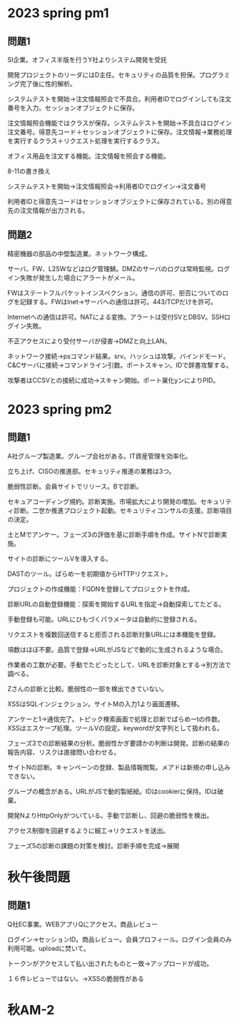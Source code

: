 # 2023 spring pm1

## 問題1

SI企業。オフィス半版を行うY社よりシステム開発を受託

開発プロジェクトのリーダにはD主任。セキュリティの品質を担保。プログラミング完了後に性的解析。

システムテストを開始→注文情報照会で不具合。利用者IDでログインしても注文番号を入力。セッションオブジェクトに保存。

注文情報照会機能ではクラスが保存。システムテストを開始→不具合はログイン注文番号。得意先コード＋セッションオブジェクトに保存。注文情報→業務処理を実行するクラス＋リクエスト処理を実行するクラス。

オフィス用品を注文する機能。注文情報を照会する機能。

8-11の書き換え

システムテストを開始→注文情報照会→利用者IDでログイン→注文番号

利用者IDと得意先コードはセッションオブジェクトに保存されている。別の得意先の注文情報が出力される。

## 問題2

精密機器の部品の中堅製造業。ネットワーク構成。

サーバ、FW、L2SWなどはログ管理鯖。DMZのサーバのログは常時監視。ログイン失敗が発生した場合にアラートがメール。

FWはステートフルパケットインスペクション。通信の許可、拒否についてのログを記録する。FWはInet→サーバへの通信は許可。443/TCPだけを許可。

Internetへの通信は許可。NATによる変換。アラートは受付SVとDBSV。SSHログイン失敗。

不正アクセスにより受付サーバが侵害→DMZと向上LAN。

ネットワーク接続→psコマンド結果。srv。ハッシュは攻撃。バインドモード。C&Cサーバに接続→コマンドライン引数。ポートスキャン。IDで辞書攻撃する。

攻撃者はCCSVとの接続に成功→スキャン開始。ポート巣化yンによりPID。

# 2023 spring pm2

## 問題1

A社グループ製造業。グループ会社がある。IT資産管理を効率化。

立ち上げ、CISOの推進部。セキュリティ推進の業務は3つ。

脆弱性診断。会員サイトでリリース。Bで診断。

セキュアコーディング規約。診断実施。市場拡大により開発の増加。セキュリティ診断。二世か推進プロジェクト起動。セキュリティコンサルの支援。診断項目の決定。

士とMでアンケー。フェーズ3の評価を基に診断手順を作成。サイトNで診断実施。

サイトの診断にツールVを導入する。

DASTのツール。ぱらめーを初期値からHTTPリクエスト。

プロジェクトの作成機能：FQDNを登録してプロジェクトを作成。

診断URLの自動登録機能：探索を開始するURLを指定→自動探索してたどる。

手動登録も可能。URLにひもづくパラメータは自動的に登録される。

リクエストを複数回送信すると拒否される診断対象URLには本機能を登録。

項数はほぼ不要。品質で登録→URLがJSなどで動的に生成されるような場合。

作業者の工数が必要。手動でたどったとして、URLを診断対象とする→別方法で調べる。

Zさんの診断と比較。脆弱性の一部を検出できていない。

XSSはSQLインジェクション。サイトMの入力1より画面遷移。

アンケーと1→通信完了。トピック検索画面で処理と診断でぱらめーtの件数。XSSはエスケープ処理。ツールVの設定。keywordが文字列として扱われる。

フェーズ3での診断結果の分析。脆弱性かぎ要請かの判断は開発。診断の結果の報告内容、リスクは直接問い合わせる。

サイトNの診断。キャンペーンの登録、製品情報閲覧。メアドは新規の申し込みできない。

グループの概念がある。URLがJSで動的製紙絵。IDはcookierに保持。IDは破棄。

開発NよりHttpOnlyがついている。手動で診断し、回避の脆弱性を検出。

アクセス制御を回避するように細工→リクエストを送出。

フェーズ5の診断の課題の対策を検討。診断手順を完成→展開


# 秋午後問題

## 問題1

Q社EC事業。WEBアプリQにアクセス。商品レビュー

ログイン→セッションID。商品レビュー。会員プロフィール。ログイン会員のみ利用可能。uploadに焚いて。

トークンがアクセスして払い出されたものと一致→アップロードが成功。

１６件レビューではない。→XSSの脆弱性がある



# 秋AM-2
